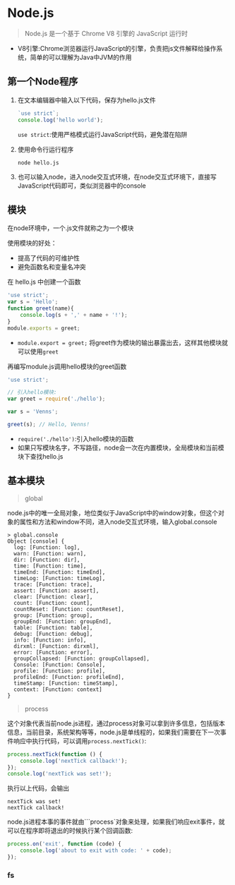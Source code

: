 # Node.js

>  Node.js 是一个基于 Chrome V8 引擎的 JavaScript 运行时

- V8引擎:Chrome浏览器运行JavaScript的引擎，负责把js文件解释给操作系统，简单的可以理解为Java中JVM的作用

## 第一个Node程序

1. 在文本编辑器中输入以下代码，保存为hello.js文件

	```javascript
	`use strict`;
	console.log('hello world');
	```
	
	`use strict`:使用严格模式运行JavaScript代码，避免潜在陷阱

2. 使用命令行运行程序

	```shell
	node hello.js
	```

3. 也可以输入node，进入node交互式环境，在node交互式环境下，直接写JavaScript代码即可，类似浏览器中的console

## 模块

在node环境中，一个.js文件就称之为一个模块

使用模块的好处：

- 提高了代码的可维护性
- 避免函数名和变量名冲突

在 hello.js 中创建一个函数 

```javascript
'use strict';
var s = 'Hello';
function greet(name){
    console.log(s + ',' + name + '!');
}
module.exports = greet;
```

- `module.export = greet;`  将greet作为模块的输出暴露出去，这样其他模块就可以使用`greet`

再编写module.js调用hello模块的greet函数

```javascript
'use strict';

// 引入hello模块:
var greet = require('./hello');

var s = 'Venns';

greet(s); // Hello, Venns!
```

- `require('./hello')`:引入hello模块的函数
- 如果只写模块名字，不写路径，node会一次在内置模块，全局模块和当前模块下查找hello.js

## 基本模块

> global

node.js中的唯一全局对象，地位类似于JavaScript中的window对象，但这个对象的属性和方法和window不同，进入node交互式环境，输入global.console

```shell
> global.console
Object [console] {
  log: [Function: log],
  warn: [Function: warn],
  dir: [Function: dir],
  time: [Function: time],
  timeEnd: [Function: timeEnd],
  timeLog: [Function: timeLog],
  trace: [Function: trace],
  assert: [Function: assert],
  clear: [Function: clear],
  count: [Function: count],
  countReset: [Function: countReset],
  group: [Function: group],
  groupEnd: [Function: groupEnd],
  table: [Function: table],
  debug: [Function: debug],
  info: [Function: info],
  dirxml: [Function: dirxml],
  error: [Function: error],
  groupCollapsed: [Function: groupCollapsed],
  Console: [Function: Console],
  profile: [Function: profile],
  profileEnd: [Function: profileEnd],
  timeStamp: [Function: timeStamp],
  context: [Function: context]
}
```

> process

这个对象代表当前node.js进程，通过process对象可以拿到许多信息，包括版本信息，当前目录，系统架构等等，node.js是单线程的，如果我们需要在下一次事件响应中执行代码，可以调用`process.nextTick()`:

```javascript
process.nextTick(function () {
    console.log('nextTick callback!');
});
console.log('nextTick was set!');
```

执行以上代码，会输出

```
nextTick was set!
nextTick callback!
```

node.js进程本事的事件就由```process`对象来处理，如果我们响应exit事件，就可以在程序即将退出的时候执行某个回调函数:

```javascript
process.on('exit', function (code) {
    console.log('about to exit with code: ' + code);
});
```

### fs

